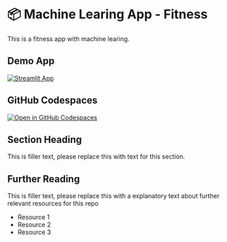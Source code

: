 # 📦 Machine Learing App - Fitness 

This is a fitness app with machine learing.

## Demo App

[![Streamlit App](https://static.streamlit.io/badges/streamlit_badge_black_white.svg)](https://machine-learning-fitness.streamlit.app/)

## GitHub Codespaces

[![Open in GitHub Codespaces](https://github.com/codespaces/badge.svg)](https://codespaces.new/streamlit/app-starter-kit?quickstart=1)

## Section Heading

This is filler text, please replace this with text for this section.

## Further Reading

This is filler text, please replace this with a explanatory text about further relevant resources for this repo
- Resource 1
- Resource 2
- Resource 3
